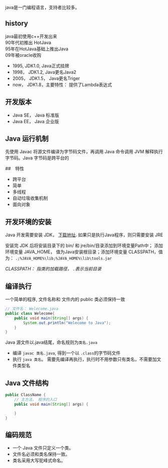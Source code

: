 java是一门编程语言，支持者比较多。

## history
java最初使用c++开发出来     
90年代初推出 HotJava    
95年在HotJava基础上推出Java     
09年被oracle收购    
- 1995, JDK1.0, Java正式挂牌
- 1998， JDK1.2, Java更名Java2
- 2005， JDK1.5， Java更名Triger
- now， JDK1.8，主要特性： 提供了Lambda表达式

## 开发版本
- Java SE， Java 标准版
- Java EE， Java 企业版

## Java 运行机制
先使用 Javac 将源文件编译为字节码文件，再调用 Java 命令调用 JVM 解释执行字节码。Java 字节码是跨平台的

##　特性
- 跨平台
- 简单
- 多线程
- 自动垃圾收集机制
- 面向对象

## 开发环境的安装
Java 开发需要安装 JDK， [下载地址](https://www.oracle.com/hk/java/technologies/javase-downloads.html).
如果只是执行Java程序，则只需要安装 JRE

安装完 JDK 后将安装目录下的 bin/ 和 jre/bin/目录添加到环境变量Path中； 添加环境变量 JAVA_HOME， 值为Java安装根目录；添加环境变量 CLASSPATH，值为： `.;%JAVA_HOME%\lib;%JAVA_HOME%\lib\tools.jar`

*CLASSPATH： 指类的加载路径， `.`表示当前目录*

## 编译执行
一个简单的程序, 文件名称和 文件内的 public 类必须保持一致
```java
// 文件名： Welecome.java
public class Welecome{
    public void main(String[] args) {
        System.out.println("Welecome to Java");
    }
}
```
Java 源文件以.java结尾，命名规则为`类名.java`
- 编译 `javac 类名.java`, 得到一个以 `.class`的字节码文件
- 执行 `java 类名`。
需要先编译再执行，执行时不用参数只有类名，不需要加文件类型名
## Java 文件结构
```java
public ClassName {
    // 主方法， 程序的入口
    public void main(String[] args) {

    }
}
``` 
## 编码规范
- 一个 Java 文件只定义一个类。
- 文件名必须和类名保持一致。
- 类名采用大写驼峰式命名。